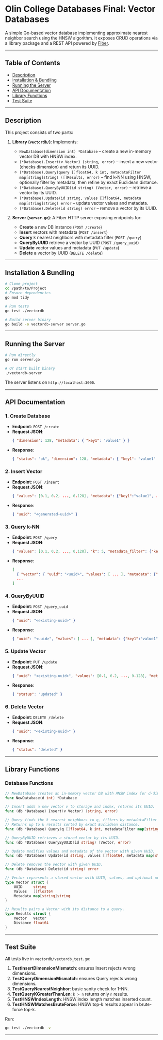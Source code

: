 # Olin College Databases Final: Vector Databases

A simple Go-based vector database implementing approximate nearest neighbor search using the HNSW algorithm. It exposes CRUD operations via a library package and a REST API powered by [Fiber](https://github.com/gofiber/fiber).

---

## Table of Contents

- [Description](#description)
- [Installation & Bundling](#installation--bundling)
- [Running the Server](#running-the-server)
- [API Documentation](#api-documentation)
- [Library Functions](#library-functions)
- [Test Suite](#test-suite)

---

## Description

This project consists of two parts:

1. **Library (`vectordb/`)**: Implements:
   - `NewDatabase(dimension int) *Database` – create a new in-memory vector DB with HNSW index.
   - `(*Database).Insert(v Vector) (string, error)` – insert a new vector (checks dimension) and return its UUID.
   - `(*Database).Query(query []float64, k int, metadataFilter map[string]string) ([]Results, error)` – find k-NN using HNSW, optionally filter by metadata, then refine by exact Euclidean distance.
   - `(*Database).QueryByUUID(id string) (Vector, error)` – retrieve a vector by its UUID.
   - `(*Database).Update(id string, values []float64, metadata map[string]string) error` – update vector values and metadata.
   - `(*Database).Delete(id string) error` – remove a vector by its UUID.

2. **Server (`server.go`)**: A Fiber HTTP server exposing endpoints for:
   - **Create** a new DB instance (`POST /create`)
   - **Insert** vectors with metadata (`POST /insert`)
   - **Query** k nearest neighbors with metadata filter (`POST /query`)
   - **QueryByUUID** retrieve a vector by UUID (`POST /query_uuid`)
   - **Update** vector values and metadata (`PUT /update`)
   - **Delete** a vector by UUID (`DELETE /delete`)

---

## Installation & Bundling

```bash
# Clone project
cd /path/to/Project
# Ensure dependencies
go mod tidy

# Run tests
go test ./vectordb

# Build server binary
go build -o vectordb-server server.go
```

---

## Running the Server

```bash
# Run directly
go run server.go

# Or start built binary
./vectordb-server
```
The server listens on `http://localhost:3000`.

---

## API Documentation

### 1. Create Database

- **Endpoint**: `POST /create`
- **Request JSON**:
  ```json
  { "dimension": 128, "metadata": { "key1": "value1" } }
  ```
- **Response**:
  ```json
  { "status": "ok", "dimension": 128, "metadata": { "key1": "value1" } }
  ```

### 2. Insert Vector

- **Endpoint**: `POST /insert`
- **Request JSON**:
  ```json
  { "values": [0.1, 0.2, ..., 0.128], "metadata": {"key1":"value1", ...} }
  ```
- **Response**:
  ```json
  { "uuid": "<generated-uuid>" }
  ```

### 3. Query k-NN

- **Endpoint**: `POST /query`
- **Request JSON**:
  ```json
  { "values": [0.1, 0.2, ..., 0.128], "k": 5, "metadata_filter": {"key1":"value1"} }
  ```
- **Response**:
  ```json
  [
    { "vector": { "uuid": "<uuid>", "values": [ ... ], "metadata": {"key1":"value1"} }, "distance": 0.123 },
    ...
  ]
  ```

### 4. QueryByUUID

- **Endpoint**: `POST /query_uuid`
- **Request JSON**:
  ```json
  { "uuid": "<existing-uuid>" }
  ```
- **Response**:
  ```json
  { "uuid": "<uuid>", "values": [ ... ], "metadata": {"key1":"value1"} }
  ```

### 5. Update Vector

- **Endpoint**: `PUT /update`
- **Request JSON**:
  ```json
  { "uuid": "<existing-uuid>", "values": [0.1, 0.2, ..., 0.128], "metadata": {"key1":"value1", ...} }
  ```
- **Response**:
  ```json
  { "status": "updated" }
  ```

### 6. Delete Vector

- **Endpoint**: `DELETE /delete`
- **Request JSON**:
  ```json
  { "uuid": "<existing-uuid>" }
  ```
- **Response**:
  ```json
  { "status": "deleted" }
  ```

---

## Library Functions

### Database Functions

```go 
// NewDatabase creates an in-memory vector DB with HNSW index for d-dimension.
func NewDatabase(d int) *Database

// Insert adds a new vector v to storage and index, returns its UUID.
func (db *Database) Insert(v Vector) (string, error)

// Query finds the k nearest neighbors to q, filters by metadataFilter if provided.
// Returns up to k results sorted by exact Euclidean distance.
func (db *Database) Query(q []float64, k int, metadataFilter map[string]string) ([]Results, error)

// QueryByUUID retrieves a stored vector by its UUID.
func (db *Database) QueryByUUID(id string) (Vector, error)

// Update modifies values and metadata of the vector with given UUID.
func (db *Database) Update(id string, values []float64, metadata map[string]string) error

// Delete removes the vector with given UUID.
func (db *Database) Delete(id string) error

// Vector represents a stored vector with UUID, values, and optional metadata.
type Vector struct {
    UUID     string
    Values   []float64
    Metadata map[string]string
}

// Results pairs a Vector with its distance to a query.
type Results struct {
    Vector   Vector
    Distance float64
}
```


---

## Test Suite

All tests live in `vectordb/vectordb_test.go`:

1. **TestInsertDimensionMismatch**: ensures Insert rejects wrong dimensions.
2. **TestQueryDimensionMismatch**: ensures Query rejects wrong dimensions.
3. **TestQueryNearestNeighbor**: basic sanity check for 1-NN.
4. **TestQueryKGreaterThanLen**: `k > n` returns only `n` results.
5. **TestHNSWIndexLength**: HNSW index length matches inserted count.
6. **TestHNSWMatchesBruteForce**: HNSW top-k results appear in brute-force top-k.

Run:
```bash
go test ./vectordb -v
```

---
